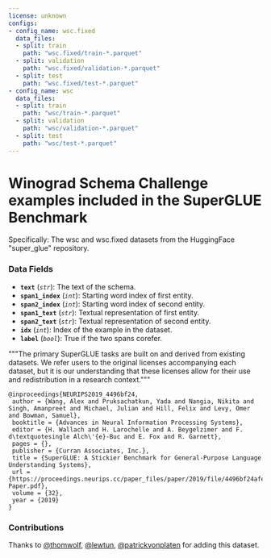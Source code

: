 ```yaml
---
license: unknown
configs:
- config_name: wsc.fixed
  data_files:
  - split: train
    path: "wsc.fixed/train-*.parquet"
  - split: validation
    path: "wsc.fixed/validation-*.parquet"
  - split: test
    path: "wsc.fixed/test-*.parquet"
- config_name: wsc
  data_files:
  - split: train
    path: "wsc/train-*.parquet"
  - split: validation
    path: "wsc/validation-*.parquet"
  - split: test
    path: "wsc/test-*.parquet"
---
```


# Winograd Schema Challenge examples included in the SuperGLUE Benchmark

Specifically: The wsc and wsc.fixed datasets from the HuggingFace "super_glue" repository.

### Data Fields

- **`text`** (*`str`*): The text of the schema.
- **`span1_index`** (*`int`*): Starting word index of first entity.
- **`span2_index`** (*`int`*): Starting word index of second entity.
- **`span1_text`** (*`str`*): Textual representation of first entity.
- **`span2_text`** (*`str`*): Textual representation of second entity.
- **`idx`** (*`int`*): Index of the example in the dataset.
- **`label`** (*`bool`*): True if the two spans corefer.

"""The primary SuperGLUE tasks are built on and derived from existing datasets. We refer users to the original licenses accompanying each dataset, but it is our understanding that these licenses allow for their use and redistribution in a research context."""

```
@inproceedings{NEURIPS2019_4496bf24,
 author = {Wang, Alex and Pruksachatkun, Yada and Nangia, Nikita and Singh, Amanpreet and Michael, Julian and Hill, Felix and Levy, Omer and Bowman, Samuel},
 booktitle = {Advances in Neural Information Processing Systems},
 editor = {H. Wallach and H. Larochelle and A. Beygelzimer and F. d\textquotesingle Alch\'{e}-Buc and E. Fox and R. Garnett},
 pages = {},
 publisher = {Curran Associates, Inc.},
 title = {SuperGLUE: A Stickier Benchmark for General-Purpose Language Understanding Systems},
 url = {https://proceedings.neurips.cc/paper_files/paper/2019/file/4496bf24afe7fab6f046bf4923da8de6-Paper.pdf},
 volume = {32},
 year = {2019}
}
```

### Contributions

Thanks to [@thomwolf](https://github.com/thomwolf), [@lewtun](https://github.com/lewtun), [@patrickvonplaten](https://github.com/patrickvonplaten) for adding this dataset.